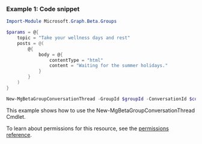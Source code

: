 ### Example 1: Code snippet

```powershell
Import-Module Microsoft.Graph.Beta.Groups

$params = @{
	topic = "Take your wellness days and rest"
	posts = @(
		@{
			body = @{
				contentType = "html"
				content = "Waiting for the summer holidays."
			}
		}
	)
}

New-MgBetaGroupConversationThread -GroupId $groupId -ConversationId $conversationId -BodyParameter $params
```
This example shows how to use the New-MgBetaGroupConversationThread Cmdlet.
To learn about permissions for this resource, see the [permissions reference](/graph/permissions-reference).

